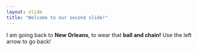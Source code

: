 ```yaml
---
layout: slide
title: "Welcome to our second slide!"
---
```

I am going back to **New Orleans**, to wear that **ball and chain!**
Use the left arrow to go back!
